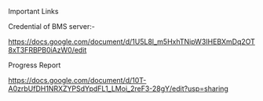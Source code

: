 Important Links

Credential of BMS server:- 

https://docs.google.com/document/d/1U5L8l_m5HxhTNipW3IHEBXmDq2OT8xT3FRBPB0iAzW0/edit


Progress Report

https://docs.google.com/document/d/10T-A0zrbUfDH1NRXZYPSdYpdFL1_LMoi_2reF3-28gY/edit?usp=sharing


